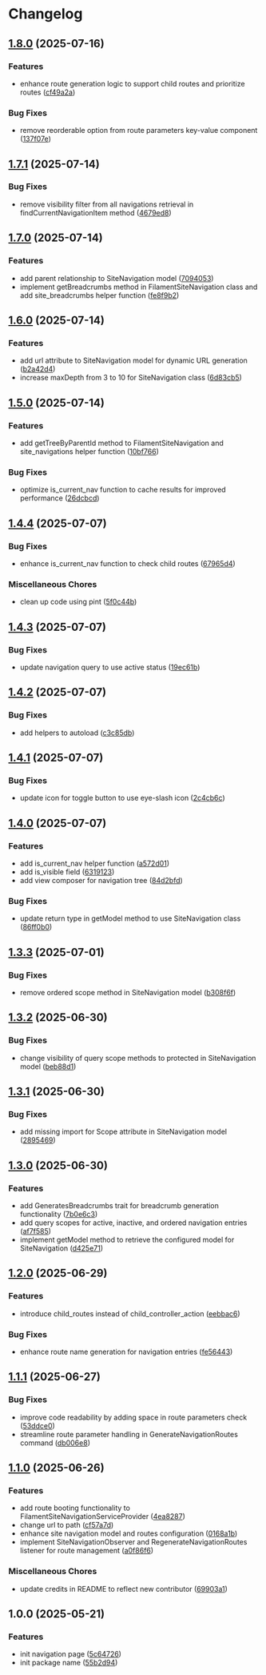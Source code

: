 # Changelog

## [1.8.0](https://github.com/rectitude-open/filament-site-navigation/compare/v1.7.1...v1.8.0) (2025-07-16)


### Features

* enhance route generation logic to support child routes and prioritize routes ([cf49a2a](https://github.com/rectitude-open/filament-site-navigation/commit/cf49a2a5a3a785a12c4bd69cc970fccf6c0f6bf0))


### Bug Fixes

* remove reorderable option from route parameters key-value component ([137f07e](https://github.com/rectitude-open/filament-site-navigation/commit/137f07e9060a6e8b678539936ad04c1784fd916b))

## [1.7.1](https://github.com/rectitude-open/filament-site-navigation/compare/v1.7.0...v1.7.1) (2025-07-14)


### Bug Fixes

* remove visibility filter from all navigations retrieval in findCurrentNavigationItem method ([4679ed8](https://github.com/rectitude-open/filament-site-navigation/commit/4679ed88e4118948d8ea607583924abab0efbbe4))

## [1.7.0](https://github.com/rectitude-open/filament-site-navigation/compare/v1.6.0...v1.7.0) (2025-07-14)


### Features

* add parent relationship to SiteNavigation model ([7094053](https://github.com/rectitude-open/filament-site-navigation/commit/7094053b0d0b743d1d6718654f25b0c758f9ce80))
* implement getBreadcrumbs method in FilamentSiteNavigation class and add site_breadcrumbs helper function ([fe8f9b2](https://github.com/rectitude-open/filament-site-navigation/commit/fe8f9b2b1ecc5cb8f8c757ee1a19467c9db5f60c))

## [1.6.0](https://github.com/rectitude-open/filament-site-navigation/compare/v1.5.0...v1.6.0) (2025-07-14)


### Features

* add url attribute to SiteNavigation model for dynamic URL generation ([b2a42d4](https://github.com/rectitude-open/filament-site-navigation/commit/b2a42d442b83898b6dad99ba861295398fdea462))
* increase maxDepth from 3 to 10 for SiteNavigation class ([6d83cb5](https://github.com/rectitude-open/filament-site-navigation/commit/6d83cb52965b56a2e6a787c185259c5d5c9d1321))

## [1.5.0](https://github.com/rectitude-open/filament-site-navigation/compare/v1.4.4...v1.5.0) (2025-07-14)


### Features

* add getTreeByParentId method to FilamentSiteNavigation and site_navigations helper function ([10bf766](https://github.com/rectitude-open/filament-site-navigation/commit/10bf76610917ae80ff6f2a96b342b86d0d6e7d37))


### Bug Fixes

* optimize is_current_nav function to cache results for improved performance ([26dcbcd](https://github.com/rectitude-open/filament-site-navigation/commit/26dcbcd84b0ab30fc5844ef412e354ae84e5395f))

## [1.4.4](https://github.com/rectitude-open/filament-site-navigation/compare/v1.4.3...v1.4.4) (2025-07-07)


### Bug Fixes

* enhance is_current_nav function to check child routes ([67965d4](https://github.com/rectitude-open/filament-site-navigation/commit/67965d4a5a0f0e6191c815021a0f6fbeed68d8b5))


### Miscellaneous Chores

* clean up code using pint ([5f0c44b](https://github.com/rectitude-open/filament-site-navigation/commit/5f0c44ba877c78a0b2a01014f11946af2ff4bc56))

## [1.4.3](https://github.com/rectitude-open/filament-site-navigation/compare/v1.4.2...v1.4.3) (2025-07-07)


### Bug Fixes

* update navigation query to use active status ([19ec61b](https://github.com/rectitude-open/filament-site-navigation/commit/19ec61b5520c5d25085b9df96dc297d9a584414d))

## [1.4.2](https://github.com/rectitude-open/filament-site-navigation/compare/v1.4.1...v1.4.2) (2025-07-07)


### Bug Fixes

* add helpers to autoload ([c3c85db](https://github.com/rectitude-open/filament-site-navigation/commit/c3c85db441ed106d922f0bc64a648bef63e618d6))

## [1.4.1](https://github.com/rectitude-open/filament-site-navigation/compare/v1.4.0...v1.4.1) (2025-07-07)


### Bug Fixes

* update icon for toggle button to use eye-slash icon ([2c4cb6c](https://github.com/rectitude-open/filament-site-navigation/commit/2c4cb6c705b5644049b8c01ee3a22d263bebb383))

## [1.4.0](https://github.com/rectitude-open/filament-site-navigation/compare/v1.3.3...v1.4.0) (2025-07-07)


### Features

* add is_current_nav helper function ([a572d01](https://github.com/rectitude-open/filament-site-navigation/commit/a572d010a16106c0ec48b62a8152a0c257d3c996))
* add is_visible field ([6319123](https://github.com/rectitude-open/filament-site-navigation/commit/63191239aa6ced3d818f6f56c31a3feb96ecd90f))
* add view composer for navigation tree ([84d2bfd](https://github.com/rectitude-open/filament-site-navigation/commit/84d2bfdfbe1215ba40fa8f5531dbba6b469575e2))


### Bug Fixes

* update return type in getModel method to use SiteNavigation class ([86ff0b0](https://github.com/rectitude-open/filament-site-navigation/commit/86ff0b07174659fa966678be10f2d393049dd9f8))

## [1.3.3](https://github.com/rectitude-open/filament-site-navigation/compare/v1.3.2...v1.3.3) (2025-07-01)


### Bug Fixes

* remove ordered scope method in SiteNavigation model ([b308f6f](https://github.com/rectitude-open/filament-site-navigation/commit/b308f6f3d58dd4587095ec99fd34ae2e7a557112))

## [1.3.2](https://github.com/rectitude-open/filament-site-navigation/compare/v1.3.1...v1.3.2) (2025-06-30)


### Bug Fixes

* change visibility of query scope methods to protected in SiteNavigation model ([beb88d1](https://github.com/rectitude-open/filament-site-navigation/commit/beb88d14acd97686780f7871a465ffff5fcc0f93))

## [1.3.1](https://github.com/rectitude-open/filament-site-navigation/compare/v1.3.0...v1.3.1) (2025-06-30)


### Bug Fixes

* add missing import for Scope attribute in SiteNavigation model ([2895469](https://github.com/rectitude-open/filament-site-navigation/commit/2895469c59eecf4f5254bfe737348f573c167d78))

## [1.3.0](https://github.com/rectitude-open/filament-site-navigation/compare/v1.2.0...v1.3.0) (2025-06-30)


### Features

* add GeneratesBreadcrumbs trait for breadcrumb generation functionality ([7b0e6c3](https://github.com/rectitude-open/filament-site-navigation/commit/7b0e6c330f48d48110b8df147b43fb4d30fd240c))
* add query scopes for active, inactive, and ordered navigation entries ([af7f585](https://github.com/rectitude-open/filament-site-navigation/commit/af7f5852962bcdcef98b19da706375b088171ff7))
* implement getModel method to retrieve the configured model for SiteNavigation ([d425e71](https://github.com/rectitude-open/filament-site-navigation/commit/d425e710b7fc7bbd113e31ab890c5c53694f2aa8))

## [1.2.0](https://github.com/rectitude-open/filament-site-navigation/compare/v1.1.1...v1.2.0) (2025-06-29)


### Features

* introduce child_routes instead of child_controller_action ([eebbac6](https://github.com/rectitude-open/filament-site-navigation/commit/eebbac6bb44d4b7fe80721037111ab07c7fa08b2))


### Bug Fixes

* enhance route name generation for navigation entries ([fe56443](https://github.com/rectitude-open/filament-site-navigation/commit/fe5644326c28364c680834cc26a584a051409a5a))

## [1.1.1](https://github.com/rectitude-open/filament-site-navigation/compare/v1.1.0...v1.1.1) (2025-06-27)


### Bug Fixes

* improve code readability by adding space in route parameters check ([53ddce0](https://github.com/rectitude-open/filament-site-navigation/commit/53ddce05cd59584c001622eb7466015dd579816d))
* streamline route parameter handling in GenerateNavigationRoutes command ([db006e8](https://github.com/rectitude-open/filament-site-navigation/commit/db006e87d862aa1463843cee6816fef48a674834))

## [1.1.0](https://github.com/rectitude-open/filament-site-navigation/compare/v1.0.0...v1.1.0) (2025-06-26)


### Features

* add route booting functionality to FilamentSiteNavigationServiceProvider ([4ea8287](https://github.com/rectitude-open/filament-site-navigation/commit/4ea8287f08ad4cb5615da9864f5bee86024e87f5))
* change url to path ([cf57a7d](https://github.com/rectitude-open/filament-site-navigation/commit/cf57a7d2ac78d8fb97faaa423bee08f29128a9a6))
* enhance site navigation model and routes configuration ([0168a1b](https://github.com/rectitude-open/filament-site-navigation/commit/0168a1bfe7faff6310c5b3b413932571a354fe20))
* implement SiteNavigationObserver and RegenerateNavigationRoutes listener for route management ([a0f86f6](https://github.com/rectitude-open/filament-site-navigation/commit/a0f86f68fcef9e7096b20686afb0e92523dab815))


### Miscellaneous Chores

* update credits in README to reflect new contributor ([69903a1](https://github.com/rectitude-open/filament-site-navigation/commit/69903a1425ed4ec481a2a0d0294a7381c6c3707c))

## 1.0.0 (2025-05-21)


### Features

* init navigation page ([5c64726](https://github.com/rectitude-open/filament-site-navigation/commit/5c6472625ccbdbd7ad8b62d4af7acbda690a74e4))
* init package name ([55b2d94](https://github.com/rectitude-open/filament-site-navigation/commit/55b2d9460e4ad946be4b24df4d7b4da536c92cb9))
